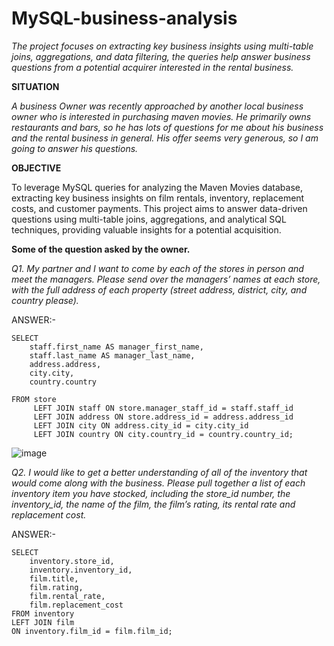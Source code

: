 # MySQL-business-analysis #

*The project focuses on extracting key business insights using multi-table joins, aggregations, and data filtering, 
the queries help answer business questions from a potential acquirer interested in the rental business.*


**SITUATION**

*A business Owner was recently approached by another local business owner who is interested in purchasing maven movies. 
He primarily owns restaurants and bars, so he has lots of questions for me about his business and the rental business in general.
His offer seems very generous, so I am going to answer his questions.*

**OBJECTIVE**

To leverage MySQL queries for analyzing the Maven Movies database, extracting key business insights on film rentals, inventory, replacement costs, and customer payments.
This project aims to answer data-driven questions using multi-table joins, aggregations, and analytical SQL techniques, providing valuable insights for a potential acquisition.

**Some of the question asked by the owner.**

*Q1. My partner and I want to come by each of the stores in person and meet the managers. 
Please send over the managers’ names at each store, with the full address of each property 
(street address, district, city, and country please).*

ANSWER:-

```CODE
SELECT 
    staff.first_name AS manager_first_name,
    staff.last_name AS manager_last_name,
    address.address,
    city.city,
    country.country
    
FROM store
     LEFT JOIN staff ON store.manager_staff_id = staff.staff_id
     LEFT JOIN address ON store.address_id = address.address_id
	 LEFT JOIN city ON address.city_id = city.city_id
     LEFT JOIN country ON city.country_id = country.country_id;
```


![image](https://github.com/user-attachments/assets/ee5bc0bf-ea5b-413b-a1cb-69a5cdea41df)

*Q2. I would like to get a better understanding of all of the inventory that would come along with the business. 
Please pull together a list of each inventory item you have stocked, including the store_id number, the inventory_id, 
the name of the film, the film’s rating, its rental rate and replacement cost.*

ANSWER:-

```CODE
SELECT  
    inventory.store_id,  
    inventory.inventory_id,  
    film.title,  
    film.rating,  
    film.rental_rate,  
    film.replacement_cost  
FROM inventory  
LEFT JOIN film  
ON inventory.film_id = film.film_id;
```
